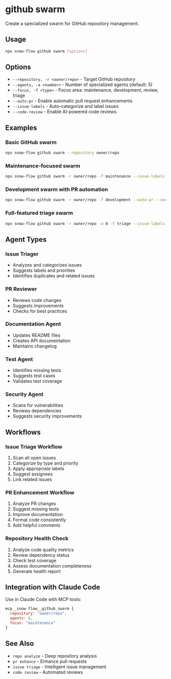 # github swarm

Create a specialized swarm for GitHub repository management.

## Usage

```bash
npx snow-flow github swarm [options]
```

## Options

- `--repository, -r <owner/repo>` - Target GitHub repository
- `--agents, -a <number>` - Number of specialized agents (default: 5)
- `--focus, -f <type>` - Focus area: maintenance, development, review, triage
- `--auto-pr` - Enable automatic pull request enhancements
- `--issue-labels` - Auto-categorize and label issues
- `--code-review` - Enable AI-powered code reviews

## Examples

### Basic GitHub swarm

```bash
npx snow-flow github swarm --repository owner/repo
```

### Maintenance-focused swarm

```bash
npx snow-flow github swarm -r owner/repo -f maintenance --issue-labels
```

### Development swarm with PR automation

```bash
npx snow-flow github swarm -r owner/repo -f development --auto-pr --code-review
```

### Full-featured triage swarm

```bash
npx snow-flow github swarm -r owner/repo -a 8 -f triage --issue-labels --auto-pr
```

## Agent Types

### Issue Triager

- Analyzes and categorizes issues
- Suggests labels and priorities
- Identifies duplicates and related issues

### PR Reviewer

- Reviews code changes
- Suggests improvements
- Checks for best practices

### Documentation Agent

- Updates README files
- Creates API documentation
- Maintains changelog

### Test Agent

- Identifies missing tests
- Suggests test cases
- Validates test coverage

### Security Agent

- Scans for vulnerabilities
- Reviews dependencies
- Suggests security improvements

## Workflows

### Issue Triage Workflow

1. Scan all open issues
2. Categorize by type and priority
3. Apply appropriate labels
4. Suggest assignees
5. Link related issues

### PR Enhancement Workflow

1. Analyze PR changes
2. Suggest missing tests
3. Improve documentation
4. Format code consistently
5. Add helpful comments

### Repository Health Check

1. Analyze code quality metrics
2. Review dependency status
3. Check test coverage
4. Assess documentation completeness
5. Generate health report

## Integration with Claude Code

Use in Claude Code with MCP tools:

```javascript
mcp__snow-flow__github_swarm {
  repository: "owner/repo",
  agents: 6,
  focus: "maintenance"
}
```

## See Also

- `repo analyze` - Deep repository analysis
- `pr enhance` - Enhance pull requests
- `issue triage` - Intelligent issue management
- `code review` - Automated reviews
